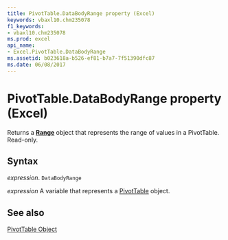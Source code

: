 ```yaml
---
title: PivotTable.DataBodyRange property (Excel)
keywords: vbaxl10.chm235078
f1_keywords:
- vbaxl10.chm235078
ms.prod: excel
api_name:
- Excel.PivotTable.DataBodyRange
ms.assetid: b023618a-b526-ef81-b7a7-7f51390dfc87
ms.date: 06/08/2017
---
```



# PivotTable.DataBodyRange property (Excel)

Returns a  **[Range](Excel.Range(object).md)** object that represents the range of values in a PivotTable. Read-only.


## Syntax

_expression_. `DataBodyRange`

_expression_ A variable that represents a [PivotTable](Excel.PivotTable.md) object.


## See also


[PivotTable Object](Excel.PivotTable.md)

